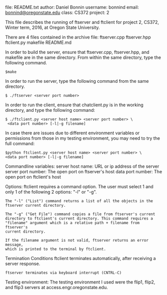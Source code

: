 file:       README.txt
author:     Daniel Bonnin
username:   bonnind
email:      bonnind@oregonstate.edu
class:      CS372
project:    2

This file describes the running of ftserver and ftclient for project 2, 
CS372, Winter term, 2016, at Oregon State University.

There are 4 files contained in the archive file: 
    ftserver.cpp
    ftserver.hpp
    ftclient.py
    makefile
    README.md

In order to build the server, ensure that ftserver.cpp, ftserver.hpp, 
and makefile are in the same directory. From within the same directory,
type the following command.

    $make

In order to run the server, type the following command from the same directory.

    $ ./ftserver <server port number> 

In order to run the client, ensure that chatclient.py is in the 
working directory, and type the following command:
    
    $ ./ftclient.py <server host name> <server port number> \
     <data port number> [-l|-g filename] 

In case there are issues due to different environment variables or 
permissions from those in my testing environment, you may need to 
try the full command:
    
    $python ftclient.py <server host name> <server port number> \
    <data port number> [-l|-g filename]

Commandline variables:
    server host name:   URL or ip address of the server
    server port number: The open port on ftserver's host
    data port number:   The open port on ftclient's host

Options:
    ftclient requires a command option. The user must select 1 and only 1 of
    the following 2 options: "-l" or "-g". 

    The "-l" ("List") command returns a list of all the objects in the
    ftserver current directory.

    The "-g" ("Get File") command copies a file from ftserver's current 
    directory to ftclient's current directory. This command requires a 
    "filename" argument which is a relative path + filename from ftserver's
    current directory. 

    If the filename argument is not valid, ftserver returns an error message,
    which is printed to the terminal by ftclient.

Termination Conditions
    ftclient terminates automatically, after receiving a server response.  

    ftserver terminates via keyboard interrupt (CNTRL-C)

Testing environment:
    The testing environment I used were the flip1, flip2, and flip3 servers 
    at access.engr.oregonstate.edu.


